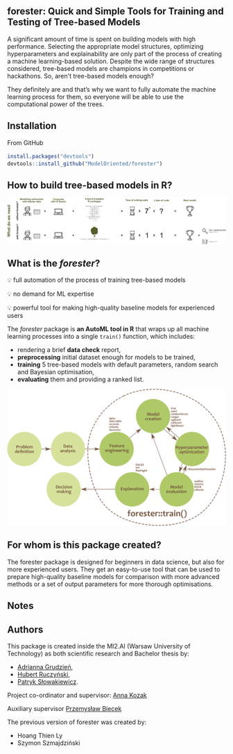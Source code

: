 ## **forester: Quick and Simple Tools for Training and Testing of Tree-based Models**

A significant amount of time is spent on building models with high performance. Selecting the appropriate model structures, optimizing hyperparameters and explainability are only part of the process of creating a machine learning-based solution. Despite the wide range of structures considered, tree-based models are champions in competitions or hackathons. So, aren't tree-based models enough?

They definitely are and that’s why we want to fully automate the machine learning process for them, so everyone will be able to use the computational power of the trees.

## Installation

From GitHub

``` r
install.packages("devtools")
devtools::install_github("ModelOriented/forester")
```

## How to build tree-based models in R?

![](misc/intro.png)

## What is the *forester*?

:bulb: full automation of the process of training tree-based models 

:bulb: no demand for ML expertise

:bulb: powerful tool for making high-quality baseline models for experienced users


The *forester* package is **an AutoML tool in R** that wraps up all machine learning processes into a single `train()` function, which includes:

- rendering a brief **data check** report,
- **preprocessing** initial dataset enough for models to be trained,
- **training** 5 tree-based models with default parameters, random search and Bayesian optimisation,
- **evaluating** them and providing a ranked list.


![](misc/graph_forester.png)

## For whom is this package created?

The  forester  package is designed for beginners in data science, but also for more  experienced users. They get an easy-to-use tool that can be used to prepare high-quality baseline models for comparison with more advanced methods or a set of output parameters for more thorough optimisations.

## Notes



## Authors

This package is created inside the MI2.AI (Warsaw University of Technology) as both scientific research and Bachelor thesis by:
- [Adrianna Grudzień](https://github.com/grudzienAda),
- [Hubert Ruczyński](https://github.com/HubertR21), 
- [Patryk Słowakiewicz](https://github.com/PSlowakiewicz).
 
Project co-ordinator and supervisor: [Anna Kozak](https://github.com/kozaka93)

Auxiliary supervisor [Przemysław Biecek]( https://github.com/pbiecek)

The previous version of forester was created by:
- Hoang Thien Ly
- Szymon Szmajdziński
